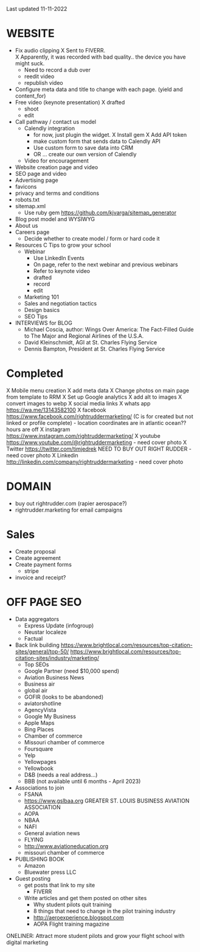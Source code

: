 Last updated 11-11-2022

# WEBSITE
- Fix audio clipping
  X Sent to FIVERR.  
    X Apparently, it was recorded with bad quality.. the device you have might suck.  
  - Need to record a dub over
  - reedit video
  - republish video
- Configure meta data and title to change with each page. (yield and content_for)
- Free video (keynote presentation)
  X drafted
  - shoot
  - edit
- Call pathway / contact us model
  - Calendly integration
    - for now, just plugin the widget.
    X Install gem
    X Add API token
    - make custom form that sends data to Calendly API
    - Use custom form to save data into CRM
    - OR ... create our own version of Calendly
  - Video for encouragement
- Website creation page and video
- SEO page and video
- Advertising page
- favicons
- privacy and terms and conditions
- robots.txt
- sitemap.xml
  - Use ruby gem https://github.com/kjvarga/sitemap_generator
- Blog post model and WYSIWYG
- About us 
- Careers page
  - Decide whether to create model / form or hard code it
- Resources
  C Tips to grow your school
  - Webinar
    - Use LinkedIn Events
    - On page, refer to the next webinar and previous webinars
    - Refer to keynote video
    - drafted
    - record
    - edit
  - Marketing 101
  - Sales and negotiation tactics
  - Design basics
  - SEO Tips
- INTERVIEWS for BLOG
  - Michael Coscia, author: Wings Over America: The Fact-Filled Guide to The Major and Regional Airlines of the U.S.A.
  - David Kleinschmidt, AGI at St. Charles Flying Service
  - Dennis Bampton, President at St. Charles Flying Service

# Completed
X Mobile menu creation
X add meta data
X Change photos on main page from template to RRM
X Set up Google analytics
X add alt to images
X convert images to webp
X social media links
  X whats app https://wa.me/13143582100
  X facebook  https://www.facebook.com/rightruddermarketing/ (C is for created but not linked or profile complete)
    - location coordinates are in atlantic ocean?? hours are off
  X instagram https://www.instagram.com/rightruddermarketing/
  X youtube https://www.youtube.com/@rightruddermarketing
    - need cover photo
  X Twitter https://twitter.com/timjedrek NEED TO BUY OUT RIGHT RUDDER 
    - need cover photo
  X Linkedin http://linkedin.com/company/rightruddermarketing
    - need cover photo


# DOMAIN
- buy out rightrudder.com (rapier aerospace?)
- rightrudder.marketing for email campaigns

# Sales
- Create proposal
- Create agreement
- Create payment forms
  - stripe
- invoice and receipt?

# OFF PAGE SEO
- Data aggregators
  - Express Update (infogroup)
  - Neustar localeze
  - Factual
- Back link building 
  https://www.brightlocal.com/resources/top-citation-sites/general/top-50/ 
  https://www.brightlocal.com/resources/top-citation-sites/industry/marketing/
  - Top SEOs
  - Google Partner (need $10,000 spend)
  - Aviation Business News
  - Business air
  - global air
  - GOFIR (looks to be abandoned)
  - aviatorshotline
  - AgencyVista
  - Google My Business
  - Apple Maps
  - Bing Places
  - Chamber of commerce
  - Missouri chamber of commerce
  - Foursquare
  - Yelp
  - Yellowpages
  - Yellowbook
  - D&B (needs a real address...)
  - BBB (not available until 6 months - April 2023)
- Associations to join
  - FSANA
  - https://www.gslbaa.org GREATER ST. LOUIS BUSINESS AVIATION ASSOCIATION
  - AOPA
  - NBAA
  - NAFI
  - General aviation news
  - FLYING
  - http://www.aviationeducation.org
  - missouri chamber of commerce
- PUBLISHING BOOK
  - Amazon
  - Bluewater press LLC
- Guest posting
  - get posts that link to my site
    - FIVERR
  - Write articles and get them posted on other sites
    - Why student pilots quit training
    - 8 things that need to change in the pilot training industry
    - http://aeroexperience.blogspot.com
    - AOPA Flight training magazine







ONELINER: Attract more student pilots and grow your flight school with digital marketing
